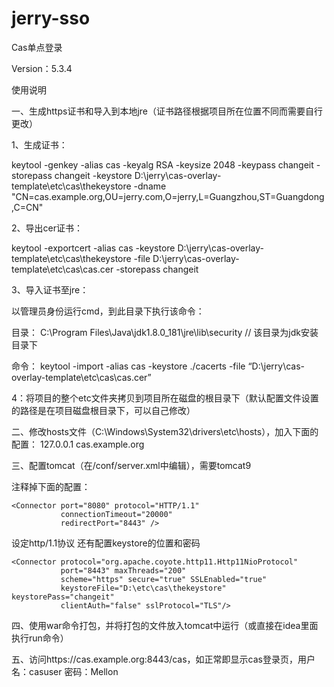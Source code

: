 # jerry-sso
Cas单点登录

Version：5.3.4

使用说明

一、生成https证书和导入到本地jre（证书路径根据项目所在位置不同而需要自行更改）

1、生成证书：

keytool -genkey -alias cas -keyalg RSA -keysize 2048 -keypass changeit -storepass changeit -keystore D:\jerry\cas-overlay-template\etc\cas\thekeystore -dname "CN=cas.example.org,OU=jerry.com,O=jerry,L=Guangzhou,ST=Guangdong,C=CN"

2、导出cer证书：

keytool -exportcert -alias cas -keystore D:\jerry\cas-overlay-template\etc\cas\thekeystore -file D:\jerry\cas-overlay-template\etc\cas\cas.cer -storepass changeit

3、导入证书至jre：

以管理员身份运行cmd，到此目录下执行该命令：

目录： C:\Program Files\Java\jdk1.8.0_181\jre\lib\security        // 该目录为jdk安装目录下

命令： keytool -import -alias cas -keystore ./cacerts -file “D:\jerry\cas-overlay-template\etc\cas\cas.cer”

4：将项目的整个etc文件夹拷贝到项目所在磁盘的根目录下（默认配置文件设置的路径是在项目磁盘根目录下，可以自己修改）

二、修改hosts文件（C:\Windows\System32\drivers\etc\hosts），加入下面的配置：
127.0.0.1        cas.example.org

三、配置tomcat（在/conf/server.xml中编辑），需要tomcat9

注释掉下面的配置：

    <Connector port="8080" protocol="HTTP/1.1"
               connectionTimeout="20000"
               redirectPort="8443" />


设定http/1.1协议 还有配置keystore的位置和密码

    <Connector protocol="org.apache.coyote.http11.Http11NioProtocol"
               port="8443" maxThreads="200"
               scheme="https" secure="true" SSLEnabled="true"
               keystoreFile="D:\etc\cas\thekeystore" keystorePass="changeit"
               clientAuth="false" sslProtocol="TLS"/>
               
四、使用war命令打包，并将打包的文件放入tomcat中运行（或直接在idea里面执行run命令）

五、访问https://cas.example.org:8443/cas，如正常即显示cas登录页，用户名：casuser   密码：Mellon

